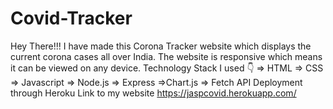 # Covid-Tracker

Hey There!!! I have made this Corona Tracker website which displays the current corona cases all over India. The website is responsive which means it can be viewed on any device.
Technology Stack I used 👇
=> HTML
=> CSS
=> Javascript
=> Node.js
=> Express
=>Chart.js
=> Fetch API
Deployment through Heroku
Link to my website
https://jaspcovid.herokuapp.com/
